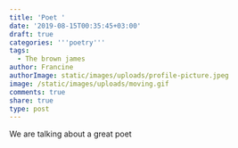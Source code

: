 ```yaml
---
title: 'Poet '
date: '2019-08-15T00:35:45+03:00'
draft: true
categories: '''poetry'''
tags:
  - The brown james
author: Francine
authorImage: static/images/uploads/profile-picture.jpeg
image: /static/images/uploads/moving.gif
comments: true
share: true
type: post
---
```

We are talking about a great poet
